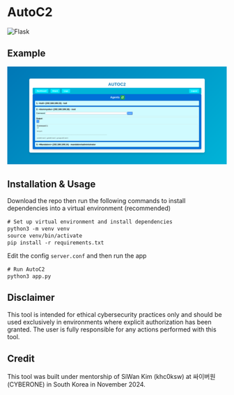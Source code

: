 # AutoC2
 	
![Flask](https://img.shields.io/badge/flask-%23000.svg?style=for-the-badge&logo=flask&logoColor=white)

## Example

![Dashboard](examples/dashboard.png)

## Installation & Usage
Download the repo then run the following commands to install dependencies into a virtual environment (recommended)
```
# Set up virtual environment and install dependencies
python3 -m venv venv
source venv/bin/activate
pip install -r requirements.txt
```
Edit the config `server.conf` and then run the app
```
# Run AutoC2
python3 app.py
```

## Disclaimer

This tool is intended for ethical cybersecurity practices only and should be used exclusively in environments where explicit authorization has been granted. The user is fully responsible for any actions performed with this tool.

## Credit

This tool was built under mentorship of SiWan Kim (khc0ksw) at 싸이버원 (CYBERONE) in South Korea in November 2024.
